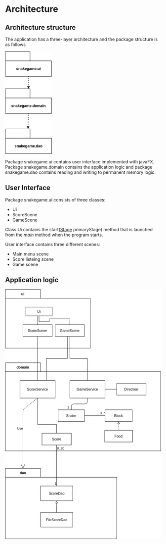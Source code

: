 # Architecture

## Architecture structure

The application has a three-layer architecture and the package structure is as follows

<img src="https://github.com/anadis504/ot-harjoitustyo/blob/master/dokumentaatio/kuvat/packagediagram.png">

Package snakegame.ui contains user interface implemented with javaFX. Package snakegame.domain contains the application logic and package snakegame.dao contains reading and writing to permanent memory logic.

## User Interface

Package snakegame.ui consists of three classes:
* Ui
* ScoreScene
* GameScene

Class Ui contains the start([Stage](https://docs.oracle.com/javase/8/javafx/api/javafx/stage/Stage.html) primaryStage) method that is launched from the _main_ method when the program starts.

User interface contains three different scenes:

* Main menu scene
* Score listeíng scene
* Game scene


## Application logic

<img src="https://github.com/anadis504/ot-harjoitustyo/blob/master/dokumentaatio/kuvat/package.png">


